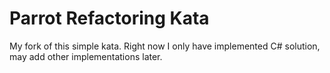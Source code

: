 # Parrot Refactoring Kata

My fork of this simple kata. Right now I only have implemented C# solution, may add other implementations later.
